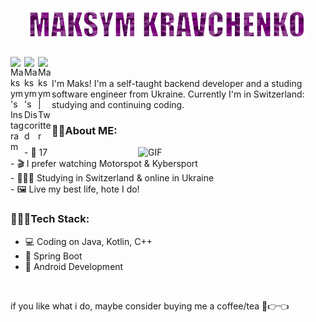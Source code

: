 <h1 align="center">
  <img src="https://raw.githubusercontent.com/maksym-kravchenko/maksym-kravchenko/master/name_gif.gif" alt="MK" />
</h1>

<a href="https://www.instagram.com/maksyym.k/">
  <img align="left" alt="Maksym's Instagram" width="22px" src="https://raw.githubusercontent.com/hussainweb/hussainweb/main/icons/instagram.png" />
</a>
<a href="https://discord.gg/EGWjJJtMms">
  <img align="left" alt="Maksym's Discord" width="22px" src="https://raw.githubusercontent.com/peterthehan/peterthehan/master/assets/discord.svg" />
</a>
<a href="https://twitter.com/maksyym_k">
  <img align="left" alt="Maksym | Twitter" width="22px" src="https://raw.githubusercontent.com/peterthehan/peterthehan/master/assets/twitter.svg" />
  <br>
</a>

<br>
I'm Maks! I'm a self-taught backend developer and a studing software engineer from Ukraine. Сurrently I'm in Switzerland: studying and continuing coding.
<br>
 
### 😶‍🌫️About ME: <br>
<!-- I have some problems with old account -> <a href="https://github.com/maksyymK">my old profile</a><br> -->
<img align="right" alt="GIF" width="300px" src="https://raw.githubusercontent.com/abhisheknaiidu/abhisheknaiidu/master/code.gif"/>
- 🎂 17<br>
- 🎬 I prefer watching Motorspot & Kybersport <br>
- 👨🏻‍🎓 Studying in Switzerland & online in Ukraine <br>
- 🖼️ Live my best life, hote I do! <br>

### 👩🏻‍💻Tech Stack: <br>
- 💻 Coding on Java, Kotlin, C++ <br>
- 🍃 Spring Boot<br>
- 🎴 Android Development <br>

<br>

if you like what i do, maybe consider buying me a coffee/tea 🥺👉👈
